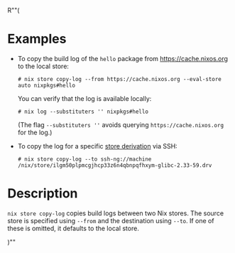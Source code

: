 R""(

# Examples

* To copy the build log of the `hello` package from
  https://cache.nixos.org to the local store:

  ```console
  # nix store copy-log --from https://cache.nixos.org --eval-store auto nixpkgs#hello
  ```

  You can verify that the log is available locally:

  ```console
  # nix log --substituters '' nixpkgs#hello
  ```

  (The flag `--substituters ''` avoids querying
  `https://cache.nixos.org` for the log.)

* To copy the log for a specific [store derivation] via SSH:

  [store derivation]: ../../glossary.md#gloss-store-derivation

  ```console
  # nix store copy-log --to ssh-ng://machine /nix/store/ilgm50plpmcgjhcp33z6n4qbnpqfhxym-glibc-2.33-59.drv
  ```

# Description

`nix store copy-log` copies build logs between two Nix stores. The
source store is specified using `--from` and the destination using
`--to`. If one of these is omitted, it defaults to the local store.

)""
